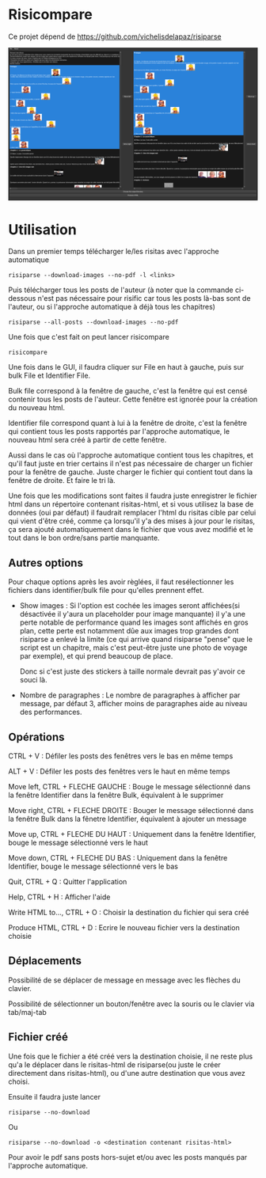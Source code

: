 # Risicompare

Ce projet dépend de <https://github.com/vichelisdelapaz/risiparse>

![](./proof.png)

# Utilisation

Dans un premier temps télécharger le/les risitas avec l\'approche
automatique

``` example
risiparse --download-images --no-pdf -l <links>
```

Puis télécharger tous les posts de l\'auteur (à noter que la commande ci-dessous n'est pas nécessaire
pour risific car tous les posts là-bas sont de l'auteur, ou si l'approche automatique à déjà tous les chapitres)

``` example
risiparse --all-posts --download-images --no-pdf
```

Une fois que c\'est fait on peut lancer risicompare

``` example
risicompare
```

Une fois dans le GUI, il faudra cliquer sur File en haut à gauche, puis
sur bulk File et Identifier File.

Bulk file correspond à la fenêtre de gauche, c\'est la fenêtre qui est
censé contenir tous les posts de l\'auteur. Cette fenêtre est ignorée
pour la création du nouveau html.

Identifier file correspond quant à lui à la fenêtre de droite, c\'est la
fenêtre qui contient tous les posts rapportés par l\'approche
automatique, le nouveau html sera créé à partir de cette fenêtre.

Aussi dans le cas où l'approche automatique contient tous les chapitres, et qu'il faut
juste en trier certains il n'est pas nécessaire de charger un fichier pour la fenêtre de gauche.
Juste charger le fichier qui contient tout dans la fenêtre de droite. Et faire le tri là.

Une fois que les modifications sont faites il faudra juste enregistrer le fichier html dans un
répertoire contenant risitas-html, et si vous utilisez la base de données (oui par défaut)
il faudrait remplacer l'html du risitas cible par celui qui vient d'être créé, comme ça lorsqu'il y'a
des mises à jour pour le risitas, ça sera ajouté automatiquement dans le fichier que vous avez modifié
et le tout dans le bon ordre/sans partie manquante.

## Autres options

Pour chaque options après les avoir règlées, il faut resélectionner les fichiers dans identifier/bulk file
pour qu'elles prennent effet.

-   Show images : Si l\'option est cochée les images seront affichées(si
    désactivée il y\'aura un placeholder pour image manquante)
    il y\'a une perte notable de performance quand les images sont affichés en gros plan, cette
	perte est notamment dûe aux images trop grandes dont risiparse a enlevé la limite
	(ce qui arrive quand risiparse "pense" que le script est un chapitre, mais c'est
	peut-être juste une photo de voyage par exemple), et qui prend beaucoup de place.

	Donc si c'est juste des stickers à taille normale devrait pas y'avoir ce souci là.

-   Nombre de paragraphes : Le nombre de paragraphes à afficher par
    message, par défaut 3, afficher moins de paragraphes aide au niveau
    des performances.

## Opérations

CTRL + V : Défiler les posts des fenêtres vers le bas en même temps

ALT + V : Défiler les posts des fenêtres vers le haut en même temps

Move left, CTRL + FLECHE GAUCHE : Bouge le message sélectionné dans la
fenêtre Identifier dans la fenêtre Bulk, équivalent à le supprimer

Move right, CTRL + FLECHE DROITE : Bouger le message sélectionné dans la
fenêtre Bulk dans la fênetre Identifier, équivalent à ajouter un message

Move up, CTRL + FLECHE DU HAUT : Uniquement dans la fenêtre Identifier,
bouge le message sélectionné vers le haut

Move down, CTRL + FLECHE DU BAS : Uniquement dans la fenêtre Identifier,
bouge le message sélectionné vers le bas

Quit, CTRL + Q : Quitter l\'application

Help, CTRL + H : Afficher l\'aide

Write HTML to..., CTRL + O : Choisir la destination du fichier qui sera
créé

Produce HTML, CTRL + D : Ecrire le nouveau fichier vers la destination
choisie

## Déplacements

Possibilité de se déplacer de message en message avec les flèches du
clavier.

Possibilité de sélectionner un bouton/fenêtre avec la souris ou le
clavier via tab/maj-tab

## Fichier créé

Une fois que le fichier a été créé vers la destination choisie, il ne
reste plus qu\'a le déplacer dans le risitas-html de risiparse(ou juste
le créer directement dans risitas-html), ou d\'une autre destination que
vous avez choisi.

Ensuite il faudra juste lancer

``` example
risiparse --no-download
```

Ou

``` example
risiparse --no-download -o <destination contenant risitas-html>
```

Pour avoir le pdf sans posts hors-sujet et/ou avec les posts
manqués par l\'approche automatique.
